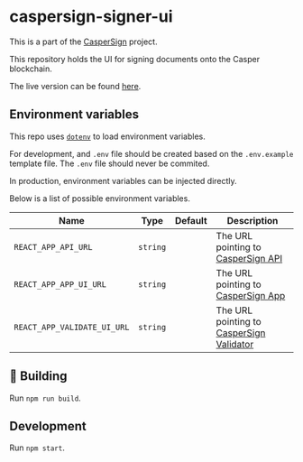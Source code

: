 # caspersign-signer-ui

This is a part of the [CasperSign](https://blog.chronologic.network/caspersign-immutable-document-signatures-on-the-blockchain-65edc4969bf0) project.

This repository holds the UI for signing documents onto the Casper blockchain.

The live version can be found [here](https://sign.caspersign.io/).

## Environment variables

This repo uses [`dotenv`](https://www.npmjs.com/package/dotenv) to load environment variables.

For development, and `.env` file should be created based on the `.env.example` template file. The `.env` file should never be commited.

In production, environment variables can be injected directly.

Below is a list of possible environment variables.

| Name                        | Type     | Default | Description                                                                                        |
| --------------------------- | -------- | ------- | -------------------------------------------------------------------------------------------------- |
| `REACT_APP_API_URL`         | `string` |         | The URL pointing to [CasperSign API](https://github.com/chronologic/caspersign-server)             |
| `REACT_APP_APP_UI_URL`      | `string` |         | The URL pointing to [CasperSign App](https://github.com/chronologic/caspersign-app-ui)             |
| `REACT_APP_VALIDATE_UI_URL` | `string` |         | The URL pointing to [CasperSign Validator](https://github.com/chronologic/caspersign-validator-ui) |

## :construction: Building

Run `npm run build`.

## Development

Run `npm start`.
